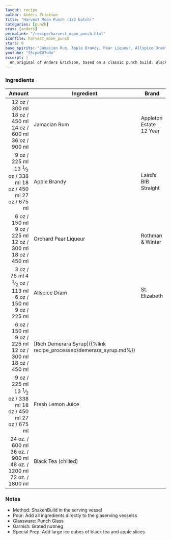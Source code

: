 ```yaml
---
layout: recipe
author: Anders Erickson
title: "Harvest Moon Punch (1/2 batch)"
categories: [punch]
eras: [anders]
permalink: "/recipe/harvest_moon_punch.html"
iconfile: harvest_moon_punch
stars: 0
base_spirits: "Jamacian Rum, Apple Brandy, Pear Liqueur, Allspice Dram"
youtube: "S5ipwEU7uHo"
excerpt: |
  An original of Anders Erickson, based on a classic punch build. Black tea adds volume, and cuts down on the alcohol content.
---
```


### Ingredients

| Amount | Ingredient                                               | Brand                   |
| -----: | -------------------------------------------------------- | ----------------------- |
|  <span class="onex active">12 oz  / 300 ml</span> <span class="onehalfx">18 oz  / 450 ml</span> <span class="twox">24 oz  / 600 ml</span> <span class="threex">36 oz  / 900 ml</span>| Jamacian Rum                                             | Appleton Estate 12 Year |
|   <span class="onex active">9 oz  / 225 ml</span> <span class="onehalfx">13 <sup>1</sup>&frasl;<sub>2</sub> oz  / 338 ml</span> <span class="twox">18 oz  / 450 ml</span> <span class="threex">27 oz  / 675 ml</span>| Apple Brandy                                             | Laird’s BIB Straight    |
|   <span class="onex active">6 oz  / 150 ml</span> <span class="onehalfx">9 oz  / 225 ml</span> <span class="twox">12 oz  / 300 ml</span> <span class="threex">18 oz  / 450 ml</span>| Orchard Pear Liqueur                                     | Rothman & Winter        |
|   <span class="onex active">3 oz  / 75 ml</span> <span class="onehalfx">4 <sup>1</sup>&frasl;<sub>2</sub> oz  / 113 ml</span> <span class="twox">6 oz  / 150 ml</span> <span class="threex">9 oz  / 225 ml</span>| Allspice Dram                                            | St. Elizabeth           |
|   <span class="onex active">6 oz  / 150 ml</span> <span class="onehalfx">9 oz  / 225 ml</span> <span class="twox">12 oz  / 300 ml</span> <span class="threex">18 oz  / 450 ml</span>| [Rich Demerara Syrup]({%link recipe_processed/demerara_syrup.md%}) |                         |
|   <span class="onex active">9 oz  / 225 ml</span> <span class="onehalfx">13 <sup>1</sup>&frasl;<sub>2</sub> oz  / 338 ml</span> <span class="twox">18 oz  / 450 ml</span> <span class="threex">27 oz  / 675 ml</span>| Fresh Lemon Juice                                        |                         |
| <span class="onex active">24 oz.  / 600 ml</span> <span class="onehalfx">36 oz.  / 900 ml</span> <span class="twox">48 oz.  / 1200 ml</span> <span class="threex">72 oz.  / 1800 ml</span>| Black Tea (chilled)                                      |                         |

### Notes

- Method: ShakenBuild in the serving vessel
- Pour: Add all ingredients directly to the glaserving vesselss
- Glassware: Punch Glass
- Garnish: Grated nutmeg
- Special Prep: Add large ice cubes of black tea and apple slices

    
<script type="application/ld+json">
{
  "@context": "https://schema.org",
  "@type": "Recipe",
  "author": "{{ page.author }}",
  "description": "{{ page.excerpt | strip_html | replace: '"', "'" }}",
  "image": "{% for ingredient in site.data[page.iconfile].images.ingredient limit: 1 %}{{ ingredient.url }}{% endfor %}",
  "recipeIngredient": [
    " 12 oz Jamacian Rum                                            ",
  "  9 oz Apple Brandy                                            ",
  "  6 oz Orchard Pear Liqueur                                    ",
  "  3 oz Allspice Dram                                           ",
  "  6 oz Rich Demerara Syrup",
  "  9 oz Fresh Lemon Juice                                       ",
  "24 oz. Black Tea (chilled)                                     "],
  "name": "{{ page.title }}",
  "recipeInstructions": "
- Method: ShakenBuild in the serving vessel
- Pour: Add all ingredients directly to the glaserving vesselss
- Glassware: Punch Glass
- Garnish: Grated nutmeg
- Special Prep: Add large ice cubes of black tea and apple slices
",
  "recipeYield": "1 cocktail"
}
</script>

    
